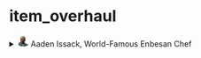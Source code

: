 # item_overhaul

<details>
<summary><img src="./doc/job_adertisements/enbesa/icon_enbesan_cook_3b.png" width="20" /> Aaden Issack, World-Famous Enbesan Chef</summary>
  <img src="./doc/mark.png" />
  <img src="./doc/domestic.png" />
  <img src="./doc/savannah.png" />
</details>
